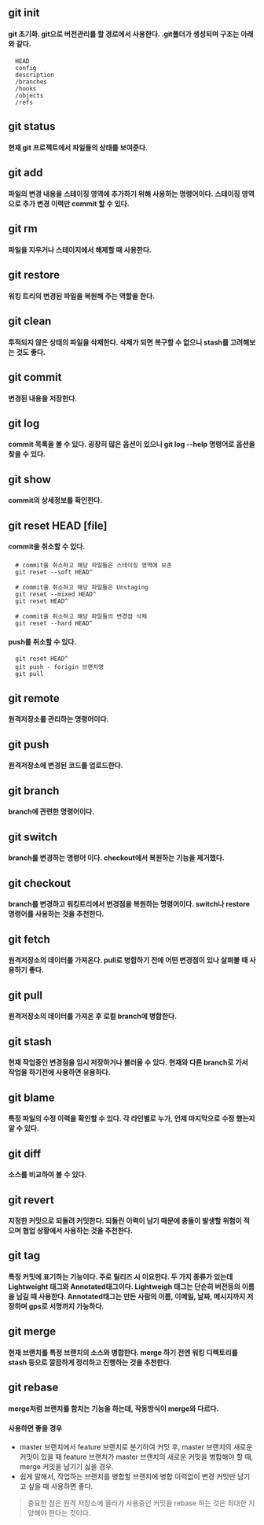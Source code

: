 ## git init
#### git 초기화. git으로 버전관리를 할 경로에서 사용한다. .git폴더가 생성되며 구조는 아래와 같다.
```
  HEAD
  config
  description
  /branches
  /hooks
  /objects
  /refs
```

## git status
#### 현재 git 프로젝트에서 파일들의 상태를 보여준다.  

## git add
#### 파일의 변경 내용을 스테이징 영역에 추가하기 위해 사용하는 명령어이다. 스테이징 영역으로 추가 변경 이력만 commit 할 수 있다.

## git rm
#### 파일을 지우거나 스테이지에서 해제할 때 사용한다.

## git restore
#### 워킹 트리의 변경된 파일을 복원해 주는 역할을 한다.

## git clean
#### 투적되지 않은 상태의 파일을 삭제한다. 삭제가 되면 복구할 수 없으니 stash를 고려해보는 것도 좋다.

## git commit
#### 변경된 내용을 저장한다.

## git log
#### commit 목록을 볼 수 있다. 굉장히 많은 옵션이 있으니 git log --help 명령어로 옵션을 찾을 수 있다.

## git show
#### commit의 상세정보를 확인한다.

## git reset HEAD [file]
#### commit을 취소할 수 있다.
```
  # commit을 취소하고 해당 파일들은 스테이징 영역에 보존
  git reset --soft HEAD^
  
  # commit을 취소하고 해당 파일들은 Unstaging
  git reset --mixed HEAD^
  git reset HEAD^
  
  # commit을 취소하고 해당 파일들의 변경점 삭제
  git reset --hard HEAD^
```
#### push를 취소할 수 있다.
```
  git reset HEAD^
  git push - forigin 브랜치명
  git pull
```

## git remote
#### 원격저장소를 관리하는 명령어이다.

## git push
#### 원격저장소에 변경된 코드를 업로드한다.

## git branch
#### branch에 관련한 명령어이다.

## git switch
#### branch를 변경하는 명령어 이다. checkout에서 복원하는 기능을 제거했다.

## git checkout
#### branch를 변경하고 워킹트리에서 변경점을 복원하는 명령어이다. switch나 restore 명령어를 사용하는 것을 추천한다.

## git fetch
#### 원격저장소의 데이터를 가져온다. pull로 병합하기 전에 어떤 변경점이 있나 살펴볼 때 사용하기 좋다.

## git pull
#### 원격저장소의 데이터를 가져온 후 로컬 branch에 병합한다.

## git stash
#### 현재 작업중인 변경점을 임시 저장하거나 볼러올 수 있다. 현재와 다른 branch로 가서 작업을 하기전에 사용하면 유용하다.

## git blame
#### 특정 파일의 수정 이력을 확인할 수 있다. 각 라인별로 누가, 언제 마지막으로 수정 했는지 알 수 있다.

## git diff
#### 소스를 비교하여 볼 수 있다.

## git revert
#### 지정한 커밋으로 되돌려 커밋한다. 되돌린 이력이 남기 때문에 충돌이 발생할 위험이 적으며 협업 상황에서 사용하는 것을 추천한다.

## git tag
#### 특정 커밋에 표기하는 기능이다. 주로 릴리즈 시 이요한다. 두 가지 종류가 있는데 Lightweight 태그와 Annotated태그이다. Lightweigh 태그는 단순히 버전등의 이름을 남길 때 사용한다. Annotated태그는 만든 사람의 이름, 이메일, 날짜, 메시지까지 저장하며 gps로 서명까지 가능하다.

## git merge
#### 현재 브랜치를 특정 브랜치의 소스와 병합한다. merge 하기 전엔 워킹 디렉토리를 stash 등으로 깔끔하게 정리하고 진행하는 것을 추천한다.

## git rebase
#### merge처럼 브랜치를 함치는 기능을 하는데, 작동방식이 merge와 다르다. 
#### 사용하면 좋을 경우
- master 브랜치에서 feature 브랜치로 분기하여 커밋 후, master 브랜치의 새로운 커밋이 있을 때 feature 브랜치가 master 브랜치의 새로운 커밋을 병합해야 할 때, merge 커밋을 남기기 싫을 경우.
- 쉽게 말해서, 작업하는 브랜치를 병합할 브랜치에 병합 이력없이 변경 커밋만 남기고 싶을 때 사용하면 좋다.

> 중요한 점은 원격 저장소에 올라가 사용중인 커밋을 rebase 하는 것은 최대한 지양해야 한다는 것이다.
